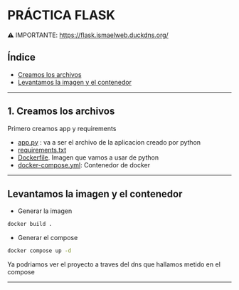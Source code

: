 # PRÁCTICA FLASK

⚠️ IMPORTANTE: https://flask.ismaelweb.duckdns.org/

## Índice
- [Creamos los archivos ](#1-creamos-los-archivos)
- [Levantamos la imagen y el contenedor](#levantamos-la-imagen-y-el-contenedor)

<hr>

## 1. Creamos los archivos 

Primero creamos app y requirements

- [app.py](./archivos/app.py) : va a ser el archivo de la aplicacion creado por python
- [requirements.txt](./archivos/requirements.txt)
- [Dockerfile](./docker/Dockerfile). Imagen que vamos a usar de python
- [docker-compose.yml](./docker/docker-compose.yml): Contenedor de docker

<hr>

## Levantamos la imagen y el contenedor

- Generar la imagen
```bash
docker build .
```

- Generar el compose
```bash
docker compose up -d
```

Ya podriamos ver el proyecto a traves del dns que hallamos metido en el compose 

<hr>